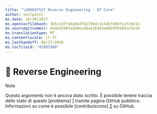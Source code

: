 ```yaml
---
title: "\U0001F527 Reverse Engineering - EF Core"
author: smitpatel
ms.date: 10/30/2017
ms.openlocfilehash: 3b5ccb7fd4a944f8179b4c1c445fd897cef29e1b
ms.sourcegitcommit: dadee5905ada9ecdbae28363a682950383ce3e10
ms.translationtype: MT
ms.contentlocale: it-IT
ms.lasthandoff: 08/27/2018
ms.locfileid: "42993580"
---
```

# <a name="-reverse-engineering"></a>🔧 Reverse Engineering

> [!NOTE]
> Questo argomento non è ancora stato scritto. È possibile tenere traccia dello stato di questo [problema] [ 1] tramite pagina GitHub pubblico. Informazioni su come è possibile [contribuiscono] [ 2] su GitHub.


  [1]: https://github.com/aspnet/EntityFramework.Docs/issues/508
  [2]: https://github.com/aspnet/EntityFramework.Docs/blob/master/CONTRIBUTING.md

